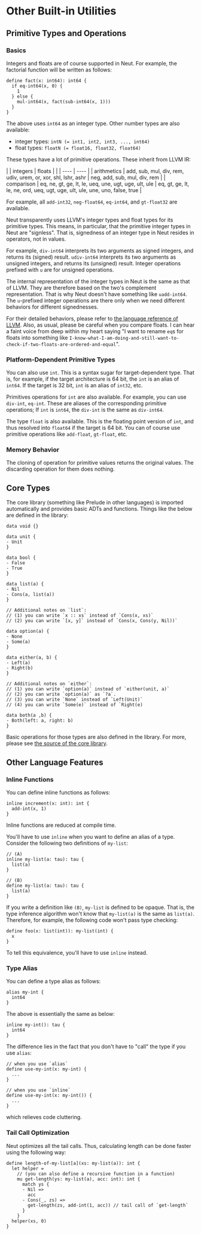 # Other Built-in Utilities

## Primitive Types and Operations

### Basics

Integers and floats are of course supported in Neut. For example, the factorial function will be written as follows:

```neut
define fact(x: int64): int64 {
  if eq-int64(x, 0) {
    1
  } else {
    mul-int64(x, fact(sub-int64(x, 1)))
  }
}
```

The above uses `int64` as an integer type. Other number types are also available:

- integer types: `intN (= int1, int2, int3, ..., int64)`
- float types: `floatN (= float16, float32, float64)`

These types have a lot of primitive operations. These inherit from LLVM IR:

|             | integers                                                      | floats                                                                            |
|             | ----                                                          | ----                                                                              |
| arithmetics | add, sub, mul, div, rem, udiv, urem, or, xor, shl, lshr, ashr | neg, add, sub, mul, div, rem                                                      |
| comparison  | eq, ne, gt, ge, lt, le, ueq, une, ugt, uge, ult, ule          | eq, gt, ge, lt, le, ne, ord, ueq, ugt, uge, ult, ule, une, uno, false, true |

For example, all `add-int32`, `neg-float64`, `eq-int64`, and `gt-float32` are available.

Neut transparently uses LLVM's integer types and float types for its primitive types. This means, in particular, that the primitive integer types in Neut are "signless". That is, signedness of an integer type in Neut resides in operators, not in values.

For example, `div-int64` interprets its two arguments as signed integers, and returns its (signed) result. `udiv-int64` interprets its two arguments as unsigned integers, and returns its (unsigned) result. Integer operations prefixed with `u` are for unsigned operations.

The internal representation of the integer types in Neut is the same as that of LLVM. They are therefore based on the two's complement representation. That is why Neut doesn't have something like `uadd-int64`. The `u`-prefixed integer operations are there only when we need different behaviors for different signednesses.

For their detailed behaviors, please refer to [the language reference of LLVM](https://llvm.org/docs/LangRef.html). Also, as usual, please be careful when you compare floats. I can hear a faint voice from deep within my heart saying "I want to rename `eq`s for floats into something like `I-know-what-I-am-doing-and-still-want-to-check-if-two-floats-are-ordered-and-equal`".

### Platform-Dependent Primitive Types

You can also use `int`. This is a syntax sugar for target-dependent type. That is, for example, if the target architecture is 64 bit, the `int` is an alias of `int64`. If the target is 32 bit, `int` is an alias of `int32`, etc.

Primitives operations for `int` are also available. For example, you can use `div-int`, `eq-int`. These are aliases of the corresponding primitive operations; If `int` is `int64`, the `div-int` is the same as `div-int64`.

The type `float` is also available. This is the floating point version of `int`, and thus resolved into `float64` if the target is 64 bit. You can of course use primitive operations like `add-float`, `gt-float`, etc.

### Memory Behavior

The cloning of operation for primitive values returns the original values. The discarding operation for them does nothing.

## Core Types

The core library (something like Prelude in other languages) is imported automatically and provides basic ADTs and functions. Things like the below are defined in the library:

```neut
data void {}

data unit {
- Unit
}

data bool {
- False
- True
}

data list(a) {
- Nil
- Cons(a, list(a))
}

// Additional notes on `list`:
// (1) you can write `x :: xs` instead of `Cons(x, xs)`
// (2) you can write `[x, y]` instead of `Cons(x, Cons(y, Nil))`

data option(a) {
- None
- Some(a)
}

data either(a, b) {
- Left(a)
- Right(b)
}

// Additional notes on `either`:
// (1) you can write `option(a)` instead of `either(unit, a)`
// (2) you can write `option(a)` as `?a`.
// (3) you can write `None` instead of `Left(Unit)`
// (4) you can write `Some(e)` instead of `Right(e)

data both(a ,b) {
- Both(left: a, right: b)
}
```

Basic operations for those types are also defined in the library. For more, please see [the source of the core library](https://github.com/vekatze/neut-core/tree/main/source).

## Other Language Features

### Inline Functions

You can define inline functions as follows:

```neut
inline increment(x: int): int {
  add-int(x, 1)
}
```

Inline functions are reduced at compile time.

You'll have to use `inline` when you want to define an alias of a type. Consider the following two definitions of `my-list`:

```neut
// (A)
inline my-list(a: tau): tau {
  list(a)
}

// (B)
define my-list(a: tau): tau {
  list(a)
}
```

If you write a definition like `(B)`, `my-list` is defined to be opaque. That is, the type inference algorithm won't know that `my-list(a)` is the same as `list(a)`. Therefore, for example, the following code won't pass type checking:

```neut
define foo(x: list(int)): my-list(int) {
  x
}
```

To tell this equivalence, you'll have to use `inline` instead.

### Type Alias

You can define a type alias as follows:

```neut
alias my-int {
  int64
}
```

The above is essentially the same as below:

```neut
inline my-int(): tau {
  int64
}
```

The difference lies in the fact that you don't have to "call" the type if you use `alias`:

```neut
// when you use `alias`
define use-my-int(x: my-int) {
  ...
}

// when you use `inline`
define use-my-int(x: my-int()) {
  ...
}
```

which relieves code cluttering.

### Tail Call Optimization

Neut optimizes all the tail calls. Thus, calculating length can be done faster using the following way:

```neut
define length-of-my-list[a](xs: my-list(a)): int {
  let helper =
    // (you can also define a recursive function in a function)
    mu get-length(ys: my-list(a), acc: int): int {
      match ys {
      - Nil =>
        acc
      - Cons(_, zs) =>
        get-length(zs, add-int(1, acc)) // tail call of `get-length`
      }
    }
  helper(xs, 0)
}
```
